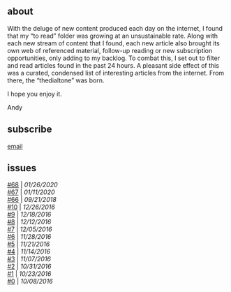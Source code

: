 ## about
With the deluge of new content produced each day on the internet, I found that my “to read” folder was growing at an unsustainable rate. Along with each new stream of content that I found, each new article also brought its own web of referenced material, follow-up reading or new subscription opportunities, only adding to my backlog. To combat this, I set out to filter and read articles found in the past 24 hours. A pleasant side effect of this was a curated, condensed list of interesting articles from the internet. From there, the “thedialtone” was born. 

I hope you enjoy it.

Andy

## subscribe
[email](https://tinyletter.com/acwhittam)

## issues

[#68](68.md) | *01/26/2020*  
[#67](67.md) | *01/11/2020*  
[#66](66.md) | *09/21/2018*  
[#10](10.md) | *12/26/2016*  
[#9](9.md)  | *12/18/2016*  
[#8](8.md) | *12/12/2016*  
[#7](7.md) | *12/05/2016*  
[#6](6.md) | *11/28/2016*  
[#5](5.md) | *11/21/2016*  
[#4](4.md) | *11/14/2016*  
[#3](3.md) | *11/07/2016*  
[#2](2.md) | *10/31/2016*  
[#1](1.md) | *10/23/2016*  
[#0](0.md) | *10/08/2016*  
